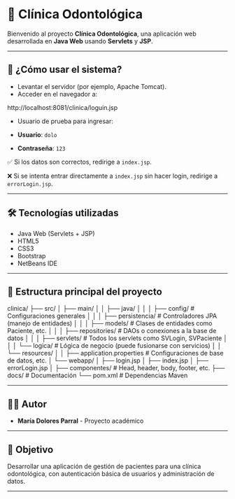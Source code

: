 # 🦷 Clínica Odontológica

Bienvenido al proyecto **Clínica Odontológica**, una aplicación web desarrollada en **Java Web** usando **Servlets** y **JSP**.

---

## 🚀 ¿Cómo usar el sistema?

- Levantar el servidor (por ejemplo, Apache Tomcat).
- Acceder en el navegador a:

http://localhost:8081/clinica/loguin.jsp


- Usuario de prueba para ingresar:

- **Usuario**: `dolo`
- **Contraseña**: `123`

✅ Si los datos son correctos, redirige a `index.jsp`.

❌ Si se intenta entrar directamente a `index.jsp` sin hacer login, redirige a `errorLogin.jsp`.

---

## 🛠️ Tecnologías utilizadas

- Java Web (Servlets + JSP)
- HTML5
- CSS3
- Bootstrap
- NetBeans IDE

---

## 📂 Estructura principal del proyecto

clinica/
├── src/
│   ├── main/
│   │   ├── java/
│   │   │   ├── config/         # Configuraciones generales
│   │   │   ├── persistencia/   # Controladores JPA (manejo de entidades)
│   │   │   ├── models/         # Clases de entidades como Paciente, etc.
│   │   │   ├── repositories/   # DAOs o conexiones a la base de datos
│   │   │   ├── servlets/       # Todos los servlets como SVLogin, SVPaciente
│   │   │   └── logica/         # Lógica de negocio (puede fusionarse con servicios)
│   │   └── resources/
│   │       ├── application.properties # Configuraciones de base de datos, etc.
│   └── webapp/
│       ├── login.jsp
│       ├── index.jsp
│       ├── errorLogin.jsp
│       ├── componentes/        # Head, header, body, footer, etc.
├── docs/                       # Documentación 
└── pom.xml                     # Dependencias Maven


---

## 👨‍💻 Autor

- **María Dolores Parral** - Proyecto académico

---

## 🎯 Objetivo

Desarrollar una aplicación de gestión de pacientes para una clínica odontológica, con autenticación básica de usuarios y administración de datos.

---
